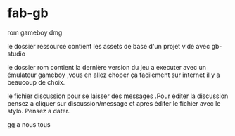 # fab-gb
rom gameboy dmg

le dossier ressource contient les assets de base d'un projet vide avec gb-studio

le dossier rom contient la dernière version du jeu a executer avec un émulateur gameboy ,vous en allez choper ça facilement sur internet il y a beaucoup de choix.

le fichier discussion pour se laisser des messages .Pour éditer la discussion pensez  a cliquer sur discussion/message et apres éditer le fichier avec le stylo.
Pensez a dater.

gg a nous tous
